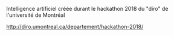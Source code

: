 Intelligence artificiel créée durant le hackathon 2018 du "diro" de l'université de Montréal

http://diro.umontreal.ca/departement/hackathon-2018/
